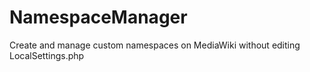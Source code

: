 # NamespaceManager
Create and manage custom namespaces on MediaWiki without editing LocalSettings.php
